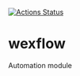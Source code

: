 [![Actions Status](https://github.com/workiom/wexflow/workflows/.NET%20Core/badge.svg)](https://github.com/workiom/wexflow/actions)

# wexflow
Automation module
